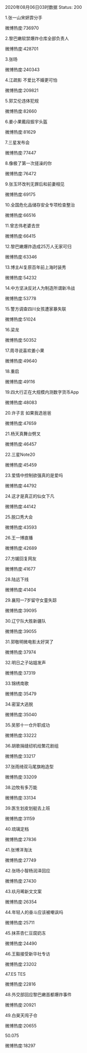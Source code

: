 2020年08月06日03时数据
Status: 200

1.张一山宋妍霏分手

微博热度:736970

2.黎巴嫩软禁爆炸仓库全部负责人

微博热度:428701

3.张旸

微博热度:240343

4.江疏影 不爱比不婚更可怕

微博热度:209821

5.郭艾伦违体犯规

微博热度:82660

6.姜小果戴段振宇头盔

微博热度:81629

7.三星发布会

微博热度:77447

8.像极了第一次搓澡的你

微博热度:76472

9.张玉环改判无罪后和前妻相见

微博热度:69175

10.全国危化品储存安全专项检查整治

微博热度:66516

11.曾志伟老婆去世

微博热度:66415

12.黎巴嫩爆炸造成25万人无家可归

微博热度:63346

13.博主AI复原百年前上海时装秀

微博热度:54232

14.中方坚决反对人为制造所谓新冷战

微博热度:53778

15.警方调查四川女孩遭家暴失联

微博热度:51024

16.梁龙

微博热度:50352

17.周寻说喜欢姜小果

微博热度:49640

18.重启

微博热度:49116

19.四大行正在大规模内测数字货币App

微博热度:48083

20.许子言 如果我选爸爸

微博热度:47659

21.杨天真舞台劈叉

微博热度:46457

22.三星Note20

微博热度:45459

23.爱情中控制欲强真的是爱吗

微博热度:44792

24.这才是真正的仙女下凡

微博热度:44142

25.脱口秀大会

微博热度:43593

26.王一博直播

微博热度:42689

27.方媛回复网友

微博热度:41677

28.陆远下线

微博热度:41404

29.襄阳一7岁留守女童失踪

微博热度:39095

30.辽宁队大胜新疆队

微博热度:39055

31.郭敬明微电影太好哭了

微博热度:37974

32.明日之子站姐发声

微博热度:37319

33.锦绣南歌

微博热度:35479

34.密室大逃脱

微博热度:35040

35.吴邪十一仓升职成功

微博热度:33222

36.胡歌捐缝纫机给繁花剧组

微博热度:33217

37.张雨绮双马尾旗袍造型

微博热度:33209

38.边牧有多万能

微博热度:33134

39.医生划皮划艇去上班

微博热度:31159

40.琉璃定档

微博热度:27836

41.张博洋淘汰

微博热度:27749

42.张旸小智杨润泽回应

微博热度:27430

43.玖月晞新文文案

微博热度:26354

44.年轻人的奋斗应该被嘲讽吗

微博热度:25711

45.抹茶杏仁豆腐奶冻

微博热度:24490

46.王毅接受新华社专访

微博热度:23202

47.ES TES

微博热度:22816

48.外交部回应黎巴嫩首都爆炸事件

微博热度:20921

49.白昊天闯子仓

微博热度:20655

50.075

微博热度:18297

